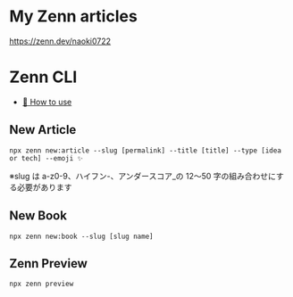 # My Zenn articles

https://zenn.dev/naoki0722

# Zenn CLI

- [📘 How to use](https://zenn.dev/zenn/articles/zenn-cli-guide)

## New Article

```
npx zenn new:article --slug [permalink] --title [title] --type [idea or tech] --emoji ✨
```

※slug は a-z0-9、ハイフン-、アンダースコア\_の 12〜50 字の組み合わせにする必要があります

## New Book

```
npx zenn new:book --slug [slug name]
```

## Zenn Preview

```
npx zenn preview
```
